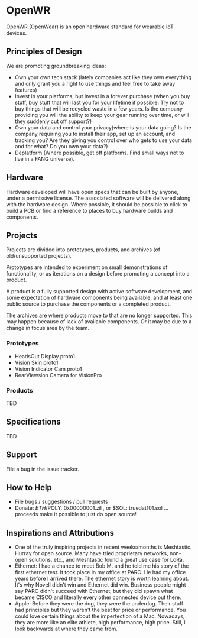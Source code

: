 # OpenWR

OpenWR (OpenWear) is an open hardware standard for wearable IoT devices.  

## Principles of Design

We are promoting groundbreaking ideas:
- Own your own tech stack (lately companies act like they own everything and only grant you a right to use things and feel free to take away features)
- Invest in your platforms, but invest in a forever purchase (when you buy stuff, buy stuff that will last you for your lifetime if possible. Try not to buy things that will be recycled waste in a few years. Is the company providing you will the ability to keep your gear running over time, or will they suddenly cut off support?)
- Own your data and control your privacy(where is your data going? Is the company requiring you to install their app, set up an account, and tracking you? Are they giving you control over who gets to use your data and for what? Do you own your data?)
- Deplatform (Where possible, get off platforms. Find small ways not to live in a FANG universe).

## Hardware

Hardware developed will have open specs that can be built by anyone, under a permissive license.  The associated software will be delivered along with the hardware design.  Where possible, it should be possible to click to build a PCB or find a reference to places to buy hardware builds and components.

## Projects

Projects are divided into prototypes, products, and archives (of old/unsupported projects).

Prototypes are intended to experiment on small demonstrations of functionality, or as iterations on a design before promoting a concept into a product.

A product is a fully supported design with active software development, and some expectation of hardware components being available, and at least one public source to purchase the components or a completed product.

The archives are where products move to that are no longer supported.  This may happen because of lack of available components.  Or it may be due to a change in focus area by the team.


### Prototypes

- HeadsOut Display proto1
- Vision Skin proto1
- Vision Indicator Cam proto1
- RearViewsion Camera for VisionPro

### Products

TBD

## Specifications

TBD

## Support

File a bug in the issue tracker.

## How to Help

- File bugs / suggestions / pull requests
- Donate: $ETH/$POLY: 0x00000001.zil , or $SOL: truedat101.sol ... proceeds make it possible to just do open source!

## Inspirations and Attributions

- One of the truly inspiring projects in recent weeks/months is Meshtastic.  Hurray for open source.  Many have tried proprietary networks, non-open solutions, etc., and Meshtastic found a great use case for LoRa.
- Ethernet: I had a chance to meet Bob M. and he told me his story of the first ethernet test.  It took place in my office at PARC.  He had my office years before I arrived there.  The ethernet story is worth learning about.  It's why Novell didn't win and Ethernet did win.  Business people might say PARC didn't succeed with Ethernet, but they did spawn what became CISCO and literally every other connected device out there.
- Apple: Before they were the dog, they were the underdog.  Their stuff had principles but they weren't the best for price or performance.  You could love certain things about the imperfection of a Mac.  Nowadays, they are more like an elite athlete, high performance, high price.  Still, I look backwards at where they came from.

